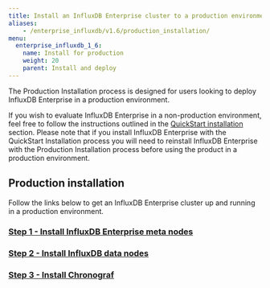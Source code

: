 ```yaml
---
title: Install an InfluxDB Enterprise cluster to a production environment
aliases:
    - /enterprise_influxdb/v1.6/production_installation/
menu:
  enterprise_influxdb_1_6:
    name: Install for production
    weight: 20
    parent: Install and deploy
---
```


The Production Installation process is designed for users looking to deploy
InfluxDB Enterprise in a production environment.

If you wish to evaluate InfluxDB Enterprise in a non-production
environment, feel free to follow the instructions outlined in the
[QuickStart installation](/enterprise_influxdb/v1.6/install-and-deploy/quickstart_installation) section.
Please note that if you install InfluxDB Enterprise with the QuickStart Installation process you
will need to reinstall InfluxDB Enterprise with the Production Installation
process before using the product in a production environment.


## Production installation

Follow the links below to get an InfluxDB Enterprise cluster up and running in a production environment.

### [Step 1 - Install InfluxDB Enterprise meta nodes](/enterprise_influxdb/v1.6/install-and-deploy/production_installation/meta_node_installation/)
### [Step 2 - Install InfluxDB data nodes](/enterprise_influxdb/v1.6/install-and-deploy/production_installation/data_node_installation/)
### [Step 3 - Install Chronograf](/enterprise_influxdb/v1.6/install-and-deploy/production_installation/chrono_install/)
